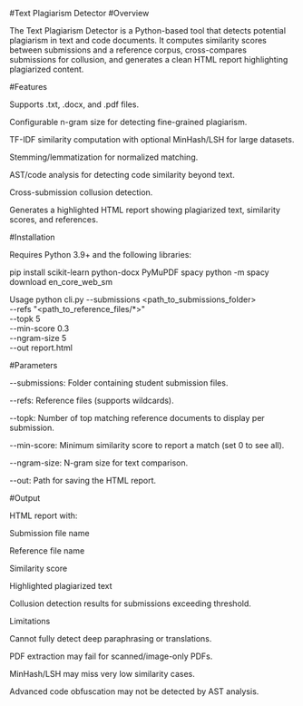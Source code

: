 #Text Plagiarism Detector
#Overview

The Text Plagiarism Detector is a Python-based tool that detects potential plagiarism in text and code documents. It computes similarity scores between submissions and a reference corpus, cross-compares submissions for collusion, and generates a clean HTML report highlighting plagiarized content.

#Features

Supports .txt, .docx, and .pdf files.

Configurable n-gram size for detecting fine-grained plagiarism.

TF-IDF similarity computation with optional MinHash/LSH for large datasets.

Stemming/lemmatization for normalized matching.

AST/code analysis for detecting code similarity beyond text.

Cross-submission collusion detection.

Generates a highlighted HTML report showing plagiarized text, similarity scores, and references.

#Installation

Requires Python 3.9+ and the following libraries:

pip install scikit-learn python-docx PyMuPDF spacy
python -m spacy download en_core_web_sm

Usage
python cli.py --submissions <path_to_submissions_folder> \
              --refs "<path_to_reference_files/*>" \
              --topk 5 \
              --min-score 0.3 \
              --ngram-size 5 \
              --out report.html

#Parameters

--submissions: Folder containing student submission files.

--refs: Reference files (supports wildcards).

--topk: Number of top matching reference documents to display per submission.

--min-score: Minimum similarity score to report a match (set 0 to see all).

--ngram-size: N-gram size for text comparison.

--out: Path for saving the HTML report.

#Output

HTML report with:

Submission file name

Reference file name

Similarity score

Highlighted plagiarized text

Collusion detection results for submissions exceeding threshold.

Limitations

Cannot fully detect deep paraphrasing or translations.

PDF extraction may fail for scanned/image-only PDFs.

MinHash/LSH may miss very low similarity cases.

Advanced code obfuscation may not be detected by AST analysis.
